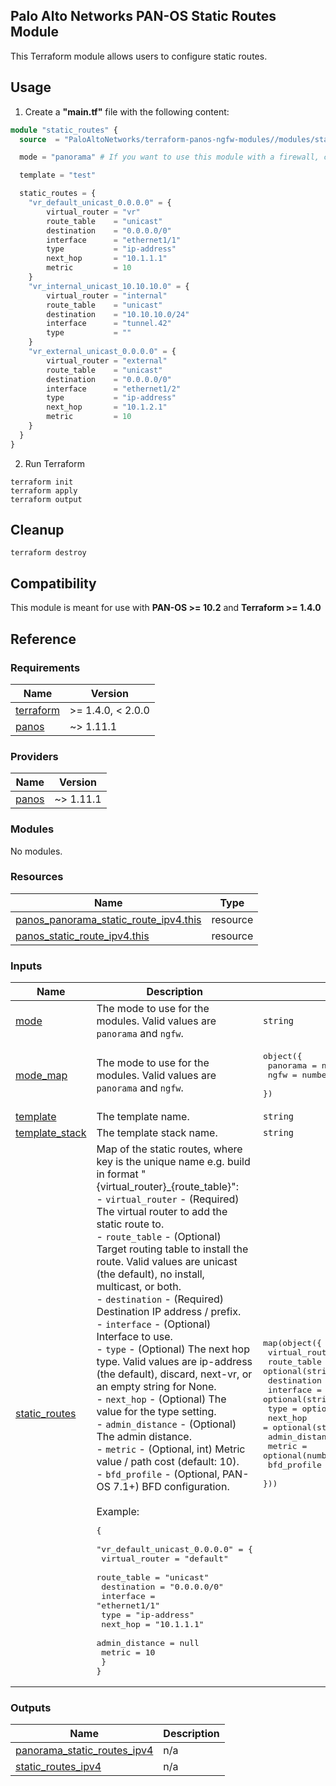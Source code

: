 Palo Alto Networks PAN-OS Static Routes Module
---
This Terraform module allows users to configure static routes.

Usage
---

1. Create a **"main.tf"** file with the following content:

```terraform
module "static_routes" {
  source  = "PaloAltoNetworks/terraform-panos-ngfw-modules//modules/static_routes"

  mode = "panorama" # If you want to use this module with a firewall, change this to "ngfw"

  template = "test"

  static_routes = {
    "vr_default_unicast_0.0.0.0" = {
        virtual_router = "vr"
        route_table    = "unicast"
        destination    = "0.0.0.0/0"
        interface      = "ethernet1/1"
        type           = "ip-address"
        next_hop       = "10.1.1.1"
        metric         = 10
    }
    "vr_internal_unicast_10.10.10.0" = {
        virtual_router = "internal"
        route_table    = "unicast"
        destination    = "10.10.10.0/24"
        interface      = "tunnel.42"
        type           = ""
    }
    "vr_external_unicast_0.0.0.0" = {
        virtual_router = "external"
        route_table    = "unicast"
        destination    = "0.0.0.0/0"
        interface      = "ethernet1/2"
        type           = "ip-address"
        next_hop       = "10.1.2.1"
        metric         = 10
    }
  }
}
```

2. Run Terraform

```
terraform init
terraform apply
terraform output
```

Cleanup
---

```
terraform destroy
```

Compatibility
---
This module is meant for use with **PAN-OS >= 10.2** and **Terraform >= 1.4.0**


Reference
---
<!-- BEGINNING OF PRE-COMMIT-TERRAFORM DOCS HOOK -->
### Requirements

| Name | Version |
|------|---------|
| <a name="requirement_terraform"></a> [terraform](#requirement\_terraform) | >= 1.4.0, < 2.0.0 |
| <a name="requirement_panos"></a> [panos](#requirement\_panos) | ~> 1.11.1 |

### Providers

| Name | Version |
|------|---------|
| <a name="provider_panos"></a> [panos](#provider\_panos) | ~> 1.11.1 |

### Modules

No modules.

### Resources

| Name | Type |
|------|------|
| [panos_panorama_static_route_ipv4.this](https://registry.terraform.io/providers/PaloAltoNetworks/panos/latest/docs/resources/panorama_static_route_ipv4) | resource |
| [panos_static_route_ipv4.this](https://registry.terraform.io/providers/PaloAltoNetworks/panos/latest/docs/resources/static_route_ipv4) | resource |

### Inputs

| Name | Description | Type | Default | Required |
|------|-------------|------|---------|:--------:|
| <a name="input_mode"></a> [mode](#input\_mode) | The mode to use for the modules. Valid values are `panorama` and `ngfw`. | `string` | n/a | yes |
| <a name="input_mode_map"></a> [mode\_map](#input\_mode\_map) | The mode to use for the modules. Valid values are `panorama` and `ngfw`. | <pre>object({<br>    panorama = number<br>    ngfw     = number<br>  })</pre> | <pre>{<br>  "ngfw": 1,<br>  "panorama": 0<br>}</pre> | no |
| <a name="input_template"></a> [template](#input\_template) | The template name. | `string` | `"default"` | no |
| <a name="input_template_stack"></a> [template\_stack](#input\_template\_stack) | The template stack name. | `string` | `""` | no |
| <a name="input_static_routes"></a> [static\_routes](#input\_static\_routes) | Map of the static routes, where key is the unique name e.g. build in format "{virtual\_router}\_{route\_table}":<br>- `virtual_router` - (Required) The virtual router to add the static route to.<br>- `route_table` - (Optional) Target routing table to install the route. Valid values are unicast (the default), no install, multicast, or both.<br>- `destination` - (Required) Destination IP address / prefix.<br>- `interface` - (Optional) Interface to use.<br>- `type` - (Optional) The next hop type. Valid values are ip-address (the default), discard, next-vr, or an empty string for None.<br>- `next_hop` - (Optional) The value for the type setting.<br>- `admin_distance` - (Optional) The admin distance.<br>- `metric` - (Optional, int) Metric value / path cost (default: 10).<br>- `bfd_profile` - (Optional, PAN-OS 7.1+) BFD configuration.<br><br>Example:<pre>{<br>  "vr_default_unicast_0.0.0.0" = {<br>    virtual_router = "default"<br>    route_table    = "unicast"<br>    destination    = "0.0.0.0/0"<br>    interface      = "ethernet1/1"<br>    type           = "ip-address"<br>    next_hop       = "10.1.1.1"<br>    admin_distance = null<br>    metric         = 10<br>  }<br>}</pre> | <pre>map(object({<br>    virtual_router = string<br>    route_table    = optional(string, "unicast")<br>    destination    = string<br>    interface      = optional(string)<br>    type           = optional(string, "ip-address")<br>    next_hop       = optional(string)<br>    admin_distance = optional(number)<br>    metric         = optional(number, 10)<br>    bfd_profile    = optional(string)<br>  }))</pre> | `{}` | no |

### Outputs

| Name | Description |
|------|-------------|
| <a name="output_panorama_static_routes_ipv4"></a> [panorama\_static\_routes\_ipv4](#output\_panorama\_static\_routes\_ipv4) | n/a |
| <a name="output_static_routes_ipv4"></a> [static\_routes\_ipv4](#output\_static\_routes\_ipv4) | n/a |
<!-- END OF PRE-COMMIT-TERRAFORM DOCS HOOK -->
